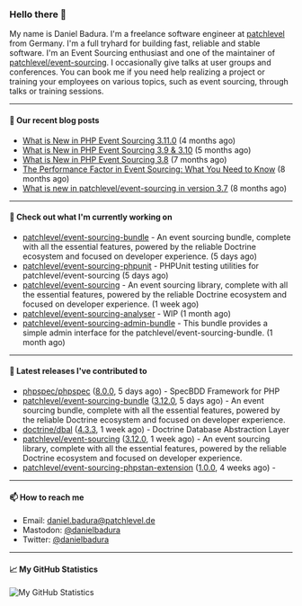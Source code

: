 ### Hello there 👋

My name is Daniel Badura. I'm a freelance software engineer at [patchlevel](https://patchlevel.de) from Germany. I'm a full tryhard for building fast, reliable and stable software.
I'm an Event Sourcing enthusiast and one of the maintainer of [patchlevel/event-sourcing](https://github.com/patchlevel/event-sourcing). I occasionally give talks at user groups and conferences.
You can book me if you need help realizing a project or training your employees on various topics, such as event sourcing, through talks or training sessions.

---

#### 📝 Our recent blog posts


- [What is New in PHP Event Sourcing 3.11.0](https://patchlevel.de/blog/what-is-new-in-php-event-sourcing-3-11) (4 months ago)
- [What is New in PHP Event Sourcing 3.9 &amp; 3.10](https://patchlevel.de/blog/what-is-new-in-php-event-sourcing-3-9-and-3-10) (5 months ago)
- [What is New in PHP Event Sourcing 3.8](https://patchlevel.de/blog/what-is-new-in-php-event-sourcing-3-8) (7 months ago)
- [The Performance Factor in Event Sourcing: What You Need to Know](https://patchlevel.de/blog/the-performance-factor-in-event-sourcing) (8 months ago)
- [What is new in patchlevel/event-sourcing in version 3.7](https://patchlevel.de/blog/what-is-new-in-php-event-sourcing-3-7) (8 months ago)

---

#### 👷 Check out what I'm currently working on

- [patchlevel/event-sourcing-bundle](https://github.com/patchlevel/event-sourcing-bundle) - An event sourcing bundle, complete with all the essential features, powered by the reliable Doctrine ecosystem and focused on developer experience. (5 days ago)
- [patchlevel/event-sourcing-phpunit](https://github.com/patchlevel/event-sourcing-phpunit) - PHPUnit testing utilities for patchlevel/event-sourcing (5 days ago)
- [patchlevel/event-sourcing](https://github.com/patchlevel/event-sourcing) - An event sourcing library, complete with all the essential features,  powered by the reliable Doctrine ecosystem and focused on developer experience. (1 week ago)
- [patchlevel/event-sourcing-analyser](https://github.com/patchlevel/event-sourcing-analyser) - WIP (1 month ago)
- [patchlevel/event-sourcing-admin-bundle](https://github.com/patchlevel/event-sourcing-admin-bundle) - This bundle provides a simple admin interface for the patchlevel/event-sourcing-bundle. (1 month ago)

---

#### 🔭 Latest releases I've contributed to

- [phpspec/phpspec](https://github.com/phpspec/phpspec) ([8.0.0](https://github.com/phpspec/phpspec/releases/tag/8.0.0), 5 days ago) - SpecBDD Framework for PHP
- [patchlevel/event-sourcing-bundle](https://github.com/patchlevel/event-sourcing-bundle) ([3.12.0](https://github.com/patchlevel/event-sourcing-bundle/releases/tag/3.12.0), 5 days ago) - An event sourcing bundle, complete with all the essential features, powered by the reliable Doctrine ecosystem and focused on developer experience.
- [doctrine/dbal](https://github.com/doctrine/dbal) ([4.3.3](https://github.com/doctrine/dbal/releases/tag/4.3.3), 1 week ago) - Doctrine Database Abstraction Layer
- [patchlevel/event-sourcing](https://github.com/patchlevel/event-sourcing) ([3.12.0](https://github.com/patchlevel/event-sourcing/releases/tag/3.12.0), 1 week ago) - An event sourcing library, complete with all the essential features,  powered by the reliable Doctrine ecosystem and focused on developer experience.
- [patchlevel/event-sourcing-phpstan-extension](https://github.com/patchlevel/event-sourcing-phpstan-extension) ([1.0.0](https://github.com/patchlevel/event-sourcing-phpstan-extension/releases/tag/1.0.0), 4 weeks ago) - 

---

#### 📫 How to reach me

- Email: [daniel.badura@patchlevel.de](mailto:daniel.badura@patchlevel.de)
- Mastodon: <a rel="me" href="https://phpc.social/@danielbadura">@danielbadura</a>
- Twitter: [@danielbadura](https://twitter.com/danielbadura)

---

#### 📈 My GitHub Statistics

![My GitHub Statistics](https://github-readme-stats.vercel.app/api?username=DanielBadura&show_icons=true&count_private=true&hide_title=true)
